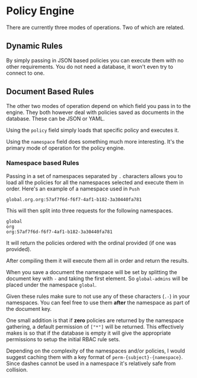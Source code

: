 # Policy Engine

There are currently three modes of operations. Two of which are related.

## Dynamic Rules

By simply passing in JSON based policies you can execute them with no other requirements.
You do not need a database, it won't even try to connect to one.

## Document Based Rules

The other two modes of operation depend on which field you pass in to the engine. They both
however deal with policies saved as documents in the database. These can be JSON or YAML.

Using the `policy` field simply loads that specific policy and executes it.

Using the `namespace` field does something much more interesting. It's the primary mode
of operation for the policy engine.

### Namespace based Rules

Passing in a set of namespaces separated by `.` characters allows you to load
all the policies for all the namespaces selected and execute them in order.
Here's an example of a namespace used in `Push`

`global.org.org:57af7f6d-f6f7-4af1-b182-3a30440fa781`

This will then split into three requests for the following namespaces.

```
global
org
org:57af7f6d-f6f7-4af1-b182-3a30440fa781
```

It will return the policies ordered with the ordinal provided (if one was provided).

After compiling them it will execute them all in order and return the results.

When you save a document the namespace will be set by splitting the document key
with `-` and taking the first element. So `global-admins` will be placed under the namespace
`global`.

Given these rules make sure to not use any of these characters (`.-`) in your namespaces.
You can feel free to use them **after** the namespace as part of the document key.

One small addition is that if **zero** policies are returned by the namespace gathering,
a default permission of `["*"]` will be returned. This effectively makes is so that if
the database is empty it will give the appropriate permissions to setup the initial RBAC
rule sets.

Depending on the complexity of the namespaces and/or policies, I would suggest caching
them with a key format of `perm-{subject}-{namespace}`. Since dashes cannot be used in
a namespace it's relatively safe from collision.
